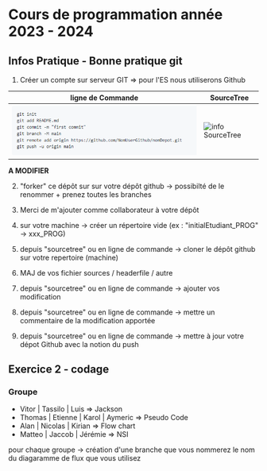 # Cours de programmation année 2023 - 2024 
## **Infos Pratique - Bonne pratique git** 

1. Créer un compte sur serveur GIT => pour l'ES nous utiliserons Github
	
	
| **ligne de Commande**  | **SourceTree**  |
| --- | --- | 
| ![cmd Git](/doc/cmdGitBasic.PNG) | ![info SourceTree]() | 
  

	

**A MODIFIER**  	

2. "forker" ce dépôt sur sur votre dépôt github -> possibilté de le renommer + prenez toutes les branches
3. Merci de m'ajouter comme collaborateur à votre dépôt  
3. sur votre machine -> créer un répertoire vide (ex : "initialEtudiant_PROG" -> xxx_PROG) 
4. depuis "sourcetree" ou en ligne de commande -> cloner le dépôt github sur votre repertoire (machine) 

5. MAJ de vos fichier sources / headerfile / autre 
6. depuis "sourcetree" ou en ligne de commande -> ajouter vos modification 
7. depuis "sourcetree" ou en ligne de commande -> mettre un commentaire de la modification apportée  
8. depuis "sourcetree" ou en ligne de commande -> mettre à jour votre dépot Github avec la notion du push  




## Exercice 2 - codage 

### Groupe
* Vitor | Tassilo | Luis => Jackson 
* Thomas | Etienne | Karol | Aymeric => Pseudo Code 
* Alan | Nicolas | Kirian => Flow chart 
* Matteo | Jaccob | Jérémie => NSI    

pour chaque groupe -> création d'une branche que vous nommerez le nom du diagaramme de flux que vous utilisez 
